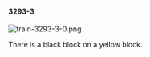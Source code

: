 #### 3293-3
![train-3293-3-0.png](https://github.com/lil-lab/nlvr/raw/master/nlvr/train/images/47/train-3293-3-0.png "train-3293-3-0.png")

There is a black block on a yellow block.